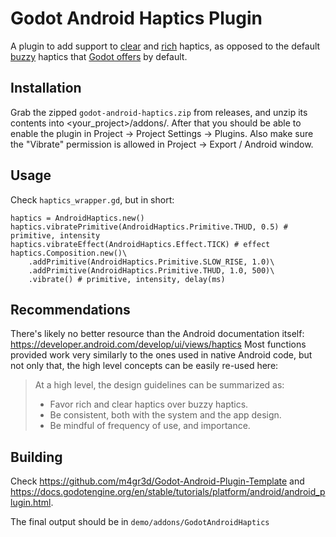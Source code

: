 # Godot Android Haptics Plugin
A plugin to add support to [clear](https://developer.android.com/develop/ui/views/haptics/haptics-principles#clear_haptics) and [rich](https://developer.android.com/develop/ui/views/haptics/haptics-principles#rich_haptics) haptics, as opposed to the default [buzzy](https://developer.android.com/develop/ui/views/haptics/haptics-principles#buzzy_haptics) haptics that [Godot offers](https://docs.godotengine.org/en/stable/classes/class_input.html#class-input-method-vibrate-handheld) by default.

## Installation
Grab the zipped `godot-android-haptics.zip` from releases, and unzip its contents into <your_project>/addons/. After that you should be able to enable the plugin in Project -> Project Settings -> Plugins. Also make sure the "Vibrate" permission is allowed in Project -> Export / Android window.

## Usage
Check `haptics_wrapper.gd`, but in short:
```gdscript
haptics = AndroidHaptics.new()
haptics.vibratePrimitive(AndroidHaptics.Primitive.THUD, 0.5) # primitive, intensity
haptics.vibrateEffect(AndroidHaptics.Effect.TICK) # effect
haptics.Composition.new()\
    .addPrimitive(AndroidHaptics.Primitive.SLOW_RISE, 1.0)\
    .addPrimitive(AndroidHaptics.Primitive.THUD, 1.0, 500)\ 
    .vibrate() # primitive, intensity, delay(ms)
```

## Recommendations
There's likely no better resource than the Android documentation itself: https://developer.android.com/develop/ui/views/haptics
Most functions provided work very similarly to the ones used in native Android code, but not only that, the high level concepts can be easily re-used here:

> At a high level, the design guidelines can be summarized as:
> 
> - Favor rich and clear haptics over buzzy haptics.
> - Be consistent, both with the system and the app design.
> - Be mindful of frequency of use, and importance.

## Building 
Check https://github.com/m4gr3d/Godot-Android-Plugin-Template and https://docs.godotengine.org/en/stable/tutorials/platform/android/android_plugin.html.

The final output should be in `demo/addons/GodotAndroidHaptics`
